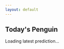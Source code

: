 ```yaml
---
layout: default
---
```


<div id="prediction-container">
  <h2>Today's Penguin</h2>
  <p id="loading">Loading latest prediction...</p>
</div>

<script>
document.addEventListener('DOMContentLoaded', function() {
  const predDiv = document.getElementById('prediction-container');
  
  fetch('https://raw.githubusercontent.com/Markushenriksson13/penguin-classifier-1/main/predictions/latest_prediction.json')
    .then(response => response.json())
    .then(data => {
      predDiv.innerHTML = `
        <h2>Today's Penguin (${data.date})</h2>
        <p><strong>Species:</strong> ${data.prediction}</p>
        <p><strong>Confidence:</strong> ${data.probability.toFixed(2)}%</p>
        <h3>Species Probabilities:</h3>
        <ul>
          <li>Adelie: ${data.species_probabilities.Adelie.toFixed(2)}%</li>
          <li>Chinstrap: ${data.species_probabilities.Chinstrap.toFixed(2)}%</li>
          <li>Gentoo: ${data.species_probabilities.Gentoo.toFixed(2)}%</li>
        </ul>
        <h3>Measurements:</h3>
        <ul>
          <li>Bill Length: ${data.measurements.bill_length_mm.toFixed(2)} mm</li>
          <li>Bill Depth: ${data.measurements.bill_depth_mm.toFixed(2)} mm</li>
          <li>Flipper Length: ${data.measurements.flipper_length_mm.toFixed(2)} mm</li>
          <li>Body Mass: ${data.measurements.body_mass_g.toFixed(2)} g</li>
          <li>Time: ${data.measurements.datetime}</li>
        </ul>
      `;
    })
    .catch(error => {
      console.error('Error:', error);
      predDiv.innerHTML = `
        <h2>Today's Penguin</h2>
        <p style="color: red;">Error loading prediction data. Please try again later.</p>
        <p style="color: gray; font-size: 0.8em;">Technical details: ${error.message}</p>
      `;
    });
});
</script>